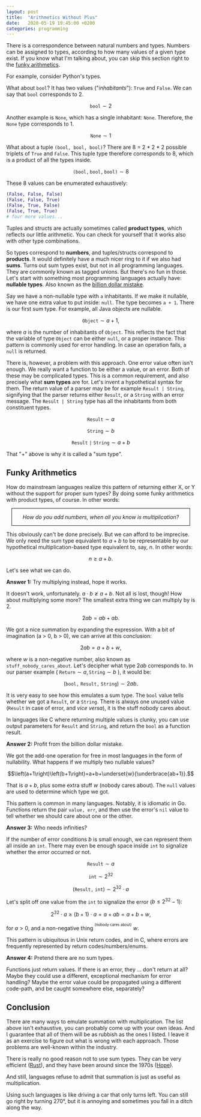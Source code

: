 ```yaml
---
layout: post
title:  "Arithmetics Without Plus"
date:   2020-05-19 19:45:00 +0200
categories: programming
---
```


There is a correspondence between natural numbers and types. Numbers can be assigned to types, according to how many values of a given type exist. If you know what I'm talking about, you can skip this section right to the [funky arithmetics](#funky-arithmetics).

For example, consider Python's types.

What about `bool`? It has two values ("*inhabitants*"): `True` and `False`. We can say that `bool` corresponds to 2.

$$\mathtt{bool}\sim2$$

Another example is `None`, which has a single inhabitant: `None`. Therefore, the `None` type corresponds to 1.

$$\mathtt{None}\sim1$$

What about a tuple `(bool, bool, bool)`? There are 8 = 2 \* 2 \* 2 possible triplets of `True` and `False`. This tuple type therefore corresponds to 8, which is a product of all the types inside.

$$\mathtt{(bool, bool, bool)}\sim8$$

These 8 values can be enumerated exhaustively:

```python
(False, False, False)
(False, False, True)
(False, True, False)
(False, True, True)
# four more values...
```

Tuples and structs are actually sometimes called **product types**, which reflects our little arithmetic. You can check for yourself that it works also with other type combinations.

So types correspond to **numbers**, and tuples/structs correspond to **products**. It would definitely have a much nicer ring to it if we also had **sums**. Turns out sum types exist, but not in all programming languages. They are commonly known as tagged unions. But there's no fun in those. Let's start with something most programming languages actually have: **nullable types**. Also known as the [billion dollar mistake](https://en.wikipedia.org/wiki/Tony_Hoare#Apologies_and_retractions).

Say we have a non-nullable type with `a` inhabitants. If we make it nullable, we have one extra value to put inside: `null`. The type becomes `a + 1`. There is our first sum type. For example, all Java objects are nullable.

$$\mathtt{Object}\sim a + 1,$$

where $a$ is the number of inhabitants of `Object`. This reflects the fact that the variable of type `Object` can be either `null`, or a proper instance. This pattern is commonly used for error handling. In case an operation fails, a `null` is returned.

There is, however, a problem with this approach. One error value often isn't enough. We really want a function to be either a value, or an error. Both of these may be complicated types. This is a common requirement, and also precisely what **sum types** are for. Let's invent a hypothetical syntax for them. The return value of a parser may be for example `Result | String`, signifying that the parser returns either `Result`, or a `String` with an error message. The `Result | String` type has all the inhabitants from both constituent types.

$$\mathtt{Result} \sim a$$

$$\mathtt{String} \sim b$$

$$\mathtt{Result\:|\:String} \sim a+b$$

That "+" above is why it is called a "sum type".

## Funky Arithmetics

How do mainstream languages realize this pattern of returning either X, or Y without the support for proper sum types? By doing some funky arithmetics with product types, of course. In other words:

<div style="text-align: center; border: 1px solid black; margin: 1em; padding: 1em; font-style: italic;">How do you add numbers, when all you know is multiplication?</div>

This obviously can't be done precisely. But we can afford to be imprecise. We only need the sum type equivalent to $a+b$ to be representable by our hypothetical multiplication-based type equivalent to, say, $n$. In other words:

$$n\geq a+b.$$

Let's see what we can do.

**Answer 1:** Try multiplying instead, hope it works.

It doesn't work, unfortunately. $a\cdot b\ngeq a+b$. Not all is lost, though! How about multiplying some more? The smallest extra thing we can multiply by is 2.

$$2ab=ab+ab.$$

We got a nice summation by expanding the expression. With a bit of imagination (a > 0, b > 0), we can arrive at this conclusion:

$$2ab=a+b+w,$$

where $w$ is a non-negative number, also known as `stuff_nobody_cares_about`. Let's decipher what type $2ab$ corresponds to. In our parser example ( $\mathtt{Return}\sim a,\mathtt{String}\sim b$ ), it would be:

$$\left(\mathtt{bool,\:Result,\:String}\right)\sim2ab.$$

It is very easy to see how this emulates a sum type. The `bool` value tells whether we got a `Result`, or a `String`. There is always one unused value (`Result` in case of error, and *vice versa*), it is the stuff nobody cares about.

In languages like C where returning multiple values is clunky, you can use output parameters for `Result` and `String`, and return the `bool` as a function result.

**Answer 2:** Profit from the billion dollar mistake.

We got the add-one operation for free in most languages in the form of nullability. What happens if we multiply two nullable values?

$$\left(a+1\right)\left(b+1\right)=a+b+\underset{w}{\underbrace{ab+1}}.$$

That is $a+b$, plus some extra stuff $w$ (nobody cares about). The `null` values are used to determine which type we got.

This pattern is common in many languages. Notably, it is idiomatic in Go. Functions return the pair `value, err`, and then use the error's `nil` value to tell whether we should care about one or the other.

**Answer 3:** Who needs infinities?

If the number of error conditions $b$ is small enough, we can represent them all inside an `int`. There may  even be enough space inside `int` to signalize whether the error occurred or not.

$$\mathtt{Result} \sim a$$

$$\mathtt{int} \sim 2^{32}$$


$$\left(\mathtt{Result,\:int}\right)\sim2^{32}\cdot a$$

Let's split off one value from the `int` to signalize the error ($b\leq2^{32}-1$):

$$2^{32}\cdot a\geq\left(b+1\right)\cdot a=a+ab=a+b+w,$$

for $a>0$, and a non-negative thing <sup><sup>(nobody cares about)</sup></sup> $w$.

This pattern is ubiquitous in Unix return codes, and in C, where errors are frequently represented by return codes/numbers/enums.

**Answer 4:** Pretend there are no sum types.

Functions just return values. If there is an error, they ... don't return at all? Maybe they could use a different, exceptional mechanism for error handling? Maybe the error value could be propagated using a different code-path, and be caught somewhere else, separately?

## Conclusion

There are many ways to emulate summation with multiplication. The list above isn't exhaustive, you can probably come up with your own ideas. And I guarantee that all of them will be as rubbish as the ones I listed. I leave it as an exercise to figure out what is wrong with each approach. Those problems are well-known within the industry.

There is really no good reason not to use sum types. They can be very efficient ([Rust](https://www.rust-lang.org/)), and they have been around since the 1970s ([Hope](https://en.wikipedia.org/wiki/Hope_(programming_language))).

And still, languages refuse to admit that summation is just as useful as multiplication.

Using such languages is like driving a car that only turns left. You can still go right by turning 270°, but it is annoying and sometimes you fall in a ditch along the way.
